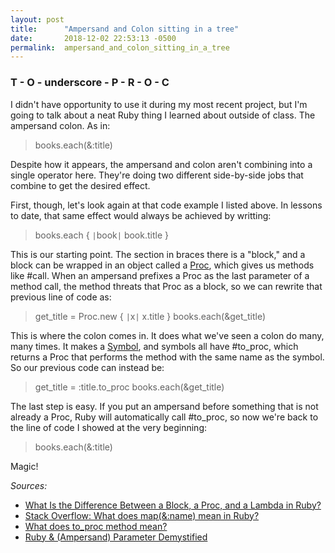 ```yaml
---
layout: post
title:      "Ampersand and Colon sitting in a tree"
date:       2018-12-02 22:53:13 -0500
permalink:  ampersand_and_colon_sitting_in_a_tree
---
```


### T - O - underscore - P - R - O - C
I didn't have opportunity to use it during my most recent project, but I'm going to talk about a neat Ruby thing I learned about outside of class. The ampersand colon. As in:

> books.each(&:title)

Despite how it appears, the ampersand and colon aren't combining into a single operator here. They're doing two different side-by-side jobs that combine to get the desired effect. 

First, though, let's look again at that code example I listed above. In lessons to date, that same effect would always be achieved by writting:

> books.each { ```|```book```|``` book.title }

This is our starting point. The section in braces there is a "block," and a block can be wrapped in an object called a [Proc](https://ruby-doc.com/core/Proc.html), which gives us methods like #call. When an ampersand prefixes a Proc as the last parameter of a method call, the method threats that Proc as a block, so we can rewrite that previous line of code as:

> get_title = Proc.new { ```|```x```|``` x.title }
> books.each(&get_title)

This is where the colon comes in. It does what we've seen a colon do many, many times. It makes a [Symbol](https://ruby-doc.com/core/Symbol.html), and symbols all have #to_proc, which returns a Proc that performs the method with the same name as the symbol. So our previous code can instead be:

> get_title = :title.to_proc
> books.each(&get_title)

The last step is easy. If you put an ampersand before something that is not already a Proc, Ruby will automatically call #to_proc, so now we're back to the line of code I showed at the very beginning:

> books.each(&:title)

Magic!


*Sources:*
* [What Is the Difference Between a Block, a Proc, and a Lambda in Ruby?](https://awaxman11.github.io/blog/2013/08/05/what-is-the-difference-between-a-block/)
* [Stack Overflow: What does map(&:name) mean in Ruby?](https://stackoverflow.com/questions/1217088/what-does-mapname-mean-in-ruby)
* [What does to_proc method mean?](https://stackoverflow.com/questions/14881125/what-does-to-proc-method-mean)
* [Ruby & (Ampersand) Parameter Demystified](https://skorks.com/2013/04/ruby-ampersand-parameter-demystified/)
